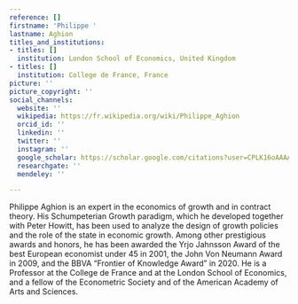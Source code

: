 ```yaml
---
reference: []
firstname: 'Philippe '
lastname: Aghion
titles_and_institutions:
- titles: []
  institution: London School of Economics, United Kingdom
- titles: []
  institution: College de France, France
picture: ''
picture_copyright: ''
social_channels:
  website: ''
  wikipedia: https://fr.wikipedia.org/wiki/Philippe_Aghion
  orcid_id: ''
  linkedin: ''
  twitter: ''
  instagram: ''
  google_scholar: https://scholar.google.com/citations?user=CPLK16oAAAAJ&hl=zh-TW
  researchgate: ''
  mendeley: ''

---
```

Philippe Aghion is an expert in the economics of growth and in contract theory. His Schumpeterian Growth paradigm, which he developed together with Peter Howitt, has been used to analyze the design of growth policies and the role of the state in economic growth. Among other prestigious awards and honors, he has been awarded the Yrjo Jahnsson Award of the best European economist under 45 in 2001, the John Von Neumann Award in 2009, and the BBVA “Frontier of Knowledge Award” in 2020. He is a Professor at the College de France and at the London School of Economics, and a fellow of the Econometric Society and of the American Academy of Arts and Sciences.
